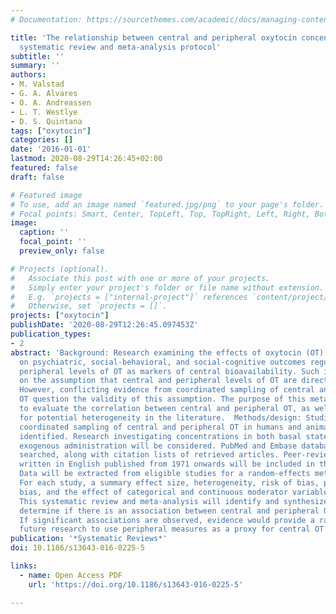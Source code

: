 ```yaml
---
# Documentation: https://sourcethemes.com/academic/docs/managing-content/

title: 'The relationship between central and peripheral oxytocin concentrations: a
  systematic review and meta-analysis protocol'
subtitle: ''
summary: ''
authors:
- M. Valstad
- G. A. Alvares
- O. A. Andreassen
- L. T. Westlye
- D. S. Quintana
tags: ["oxytocin"]
categories: []
date: '2016-01-01'
lastmod: 2020-08-29T14:26:45+02:00
featured: false
draft: false

# Featured image
# To use, add an image named `featured.jpg/png` to your page's folder.
# Focal points: Smart, Center, TopLeft, Top, TopRight, Left, Right, BottomLeft, Bottom, BottomRight.
image:
  caption: ''
  focal_point: ''
  preview_only: false

# Projects (optional).
#   Associate this post with one or more of your projects.
#   Simply enter your project's folder or file name without extension.
#   E.g. `projects = ["internal-project"]` references `content/project/deep-learning/index.md`.
#   Otherwise, set `projects = []`.
projects: ["oxytocin"]
publishDate: '2020-08-29T12:26:45.097453Z'
publication_types:
- 2
abstract: 'Background: Research examining the effects of oxytocin (OT) interventions
  on psychiatric, social-behavioral, and social-cognitive outcomes regularly collect
  peripheral levels of OT as markers of central bioavailability. Such inferences rest
  on the assumption that central and peripheral levels of OT are directly associated.
  However, conflicting evidence from coordinated sampling of central and peripheral
  OT question the validity of this assumption. The purpose of this meta-analysis is
  to evaluate the correlation between central and peripheral OT, as well as to account
  for potential heterogeneity in the literature.  Methods/design: Studies that report
  coordinated sampling of central and peripheral OT in humans and animals will be
  identified. Research investigating concentrations in both basal states and after
  exogenous administration will be considered. PubMed and Embase databases will be
  searched, along with citation lists of retrieved articles. Peer-reviewed studies
  written in English published from 1971 onwards will be included in the meta-analysis.
  Data will be extracted from eligible studies for a random-effects meta-analysis.
  For each study, a summary effect size, heterogeneity, risk of bias, publication
  bias, and the effect of categorical and continuous moderator variables will be determined.  Discussion:
  This systematic review and meta-analysis will identify and synthesize evidence to
  determine if there is an association between central and peripheral OT concentrations.
  If significant associations are observed, evidence would provide a rationale for
  future research to use peripheral measures as a proxy for central OT concentrations.'
publication: '*Systematic Reviews*'
doi: 10.1186/s13643-016-0225-5

links:
  - name: Open Access PDF
    url: 'https://doi.org/10.1186/s13643-016-0225-5'

---
```

